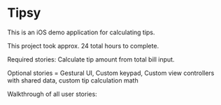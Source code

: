 # Tipsy

This is an iOS demo application for calculating tips.

This project took approx. 24 total hours to complete. 

Required stories: Calculate tip amount from total bill input.

Optional stories = Gestural UI, Custom keypad, Custom view controllers with shared data, custom tip calculation math

Walkthrough of all user stories:
